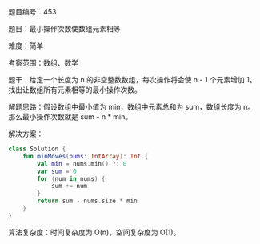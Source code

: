 题目编号：453

题目：最小操作次数使数组元素相等

难度：简单

考察范围：数组、数学

题干：给定一个长度为 n 的非空整数数组，每次操作将会使 n - 1 个元素增加 1。找出让数组所有元素相等的最小操作次数。

解题思路：假设数组中最小值为 min，数组中元素总和为 sum，数组长度为 n。那么最小操作次数就是 sum - n * min。

解决方案：

```kotlin
class Solution {
    fun minMoves(nums: IntArray): Int {
        val min = nums.min() ?: 0
        var sum = 0
        for (num in nums) {
            sum += num
        }
        return sum - nums.size * min
    }
}
```

算法复杂度：时间复杂度为 O(n)，空间复杂度为 O(1)。